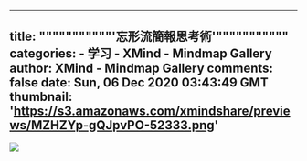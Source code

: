 
---
title: """""""""""'忘形流簡報思考術'"""""""""""
categories: 
    - 学习
    - XMind - Mindmap Gallery
author: XMind - Mindmap Gallery
comments: false
date: Sun, 06 Dec 2020 03:43:49 GMT
thumbnail: 'https://s3.amazonaws.com/xmindshare/previews/MZHZYp-gQJpvPO-52333.png'
---

<div>   
<img src="https://s3.amazonaws.com/xmindshare/previews/MZHZYp-gQJpvPO-52333.png" referrerpolicy="no-referrer">  
</div>
            